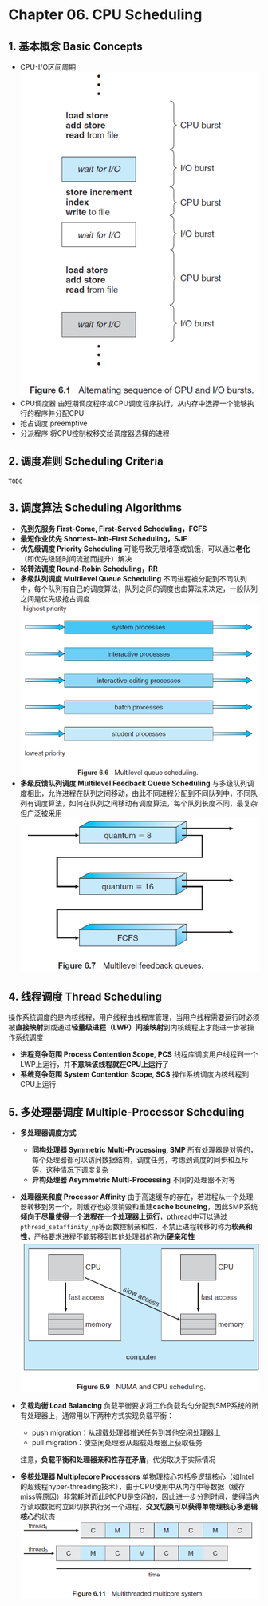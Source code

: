 # Chapter 06. CPU Scheduling

## 1. 基本概念 Basic Concepts

- CPU-I/O区间周期
  ![6.1](images/6.1.png)
- CPU调度器
  由短期调度程序或CPU调度程序执行，从内存中选择一个能够执行的程序并分配CPU
- 抢占调度 preemptive
- 分派程序
  将CPU控制权移交给调度器选择的进程

## 2. 调度准则 Scheduling Criteria

`TODO`

## 3. 调度算法 Scheduling Algorithms

- **先到先服务 First-Come, First-Served Scheduling，FCFS**
- **最短作业优先 Shortest-Job-First Scheduling，SJF**
- **优先级调度 Priority Scheduling**
  可能导致无限堵塞或饥饿，可以通过**老化**（即优先级随时间流逝而提升）解决
- **轮转法调度 Round-Robin Scheduling，RR**
- **多级队列调度 Multilevel Queue Scheduling**
  不同进程被分配到不同队列中，每个队列有自己的调度算法，队列之间的调度也由算法来决定，一般队列之间是优先级抢占调度
  ![6.2](images/6.2.png)
- **多级反馈队列调度 Multilevel Feedback Queue Scheduling**
  与多级队列调度相比，允许进程在队列之间移动，由此不同进程分配到不同队列中，不同队列有调度算法，如何在队列之间移动有调度算法，每个队列长度不同，最复杂但广泛被采用
  ![6.3](images/6.3.png)

## 4. 线程调度 Thread Scheduling

操作系统调度的是内核线程，用户线程由线程库管理，当用户线程需要运行时必须被**直接映射**到或通过**轻量级进程（LWP）间接映射**到内核线程上才能进一步被操作系统调度

- **进程竞争范围 Process Contention Scope, PCS**
  线程库调度用户线程到一个LWP上运行，并**不意味该线程就在CPU上运行**了
- **系统竞争范围 System Contention Scope, SCS**
  操作系统调度内核线程到CPU上运行

## 5. 多处理器调度 Multiple-Processor Scheduling

- **多处理器调度方式**
  - **同构处理器 Symmetric Multi-Processing, SMP**
    所有处理器是对等的，每个处理器都可以访问数据结构，调度任务，考虑到调度的同步和互斥等，这种情况下调度复杂
  - **异构处理器 Asymmetric Multi-Processing**
    不同的处理器不对等
- **处理器亲和度 Processor Affinity**
  由于高速缓存的存在，若进程从一个处理器转移到另一个，则缓存也必须销毁和重建**cache bouncing**，因此SMP系统**倾向于尽量使得一个进程在一个处理器上运行**，pthread中可以通过`pthread_setaffinity_np`等函数控制亲和性，不禁止进程转移的称为**软亲和性**，严格要求进程不能转移到其他处理器的称为**硬亲和性**
  ![6.4](images/6.4.png)
- **负载均衡 Load Balancing**
  负载平衡要求将工作负载均匀分配到SMP系统的所有处理器上，通常用以下两种方式实现负载平衡：
  - push migration：从超载处理器推送任务到其他空闲处理器上
  - pull migration：使空闲处理器从超载处理器上获取任务
  
  注意，**负载平衡和处理器亲和性存在矛盾**，优劣取决于实际情况
- **多核处理器 Multiplecore Processors**
  单物理核心包括多逻辑核心（如Intel的超线程hyper-threading技术），由于CPU使用中从内存中等数据（缓存miss等原因）非常耗时而此时CPU是空闲的，因此进一步分割时间，使得当内存读取数据时立即切换执行另一个进程，**交叉切换可以获得单物理核心多逻辑核心**的状态
  ![6.5](images/6.5.png)
